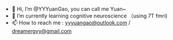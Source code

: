 - 👋 Hi, I’m @YYYuanGao, you can call me Yuan~
- 🌱 I’m currently learning cognitive neuroscience （using 7T fmri)
- 📫 How to reach me : yyyuangao@outlook.com / dreamergyy@gmail.com 

<!---
YYYuanGao/YYYuanGao is a ✨ special ✨ repository because its `README.md` (this file) appears on your GitHub profile.
You can click the Preview link to take a look at your changes.
--->
